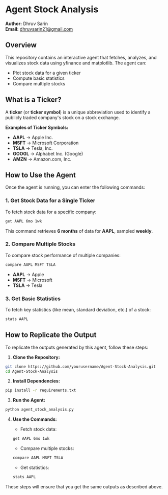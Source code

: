 # Agent Stock Analysis

**Author:** Dhruv Sarin  
**Email:** dhruvsarin21@gmail.com

## Overview

This repository contains an interactive agent that fetches, analyzes, and visualizes stock data using yfinance and matplotlib. The agent can:

* Plot stock data for a given ticker
* Compute basic statistics
* Compare multiple stocks

## What is a Ticker?

A **ticker** (or **ticker symbol**) is a unique abbreviation used to identify a publicly traded company's stock on a stock exchange.

**Examples of Ticker Symbols:**
* **AAPL** → Apple Inc.
* **MSFT** → Microsoft Corporation
* **TSLA** → Tesla, Inc.
* **GOOGL** → Alphabet Inc. (Google)
* **AMZN** → Amazon.com, Inc.

## How to Use the Agent

Once the agent is running, you can enter the following commands:

### 1. Get Stock Data for a Single Ticker

To fetch stock data for a specific company:

```sh
get AAPL 6mo 1wk
```

This command retrieves **6 months** of data for **AAPL**, sampled **weekly**.

### 2. Compare Multiple Stocks

To compare stock performance of multiple companies:

```sh
compare AAPL MSFT TSLA
```

* **AAPL** → Apple
* **MSFT** → Microsoft
* **TSLA** → Tesla

### 3. Get Basic Statistics

To fetch key statistics (like mean, standard deviation, etc.) of a stock:

```sh
stats AAPL
```

## How to Replicate the Output

To replicate the outputs generated by this agent, follow these steps:

1. **Clone the Repository:**

```sh
git clone https://github.com/yourusername/Agent-Stock-Analysis.git
cd Agent-Stock-Analysis
```

2. **Install Dependencies:**

```sh
pip install -r requirements.txt
```

3. **Run the Agent:**

```sh
python agent_stock_analysis.py
```

4. **Use the Commands:**
   * Fetch stock data:
   ```sh
   get AAPL 6mo 1wk
   ```

   * Compare multiple stocks:
   ```sh
   compare AAPL MSFT TSLA
   ```

   * Get statistics:
   ```sh
   stats AAPL
   ```

These steps will ensure that you get the same outputs as described above.
